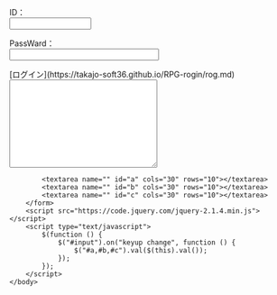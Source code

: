<body>
<form action="#" method="post">
	<p>ID：<br>
	<input type="text" name="name" size="15"></p>
	<p>PassWard：<br>
	<input type="text" name="address" size="30"></p>
</form>
</body>
[ログイン](https://takajo-soft36.github.io/RPG-rogin/rog.md)

<html lang="en-US">
    <head>
        <meta charset="UTF-8">
        <title></title>
    </head>
    <body>
        <form action="">
            <textarea name="" id="input" cols="30" rows="10"></textarea>

            <textarea name="" id="a" cols="30" rows="10"></textarea>
            <textarea name="" id="b" cols="30" rows="10"></textarea>
            <textarea name="" id="c" cols="30" rows="10"></textarea>
        </form>
        <script src="https://code.jquery.com/jquery-2.1.4.min.js"></script>
        <script type="text/javascript">
            $(function () {
                $("#input").on("keyup change", function () {
                    $("#a,#b,#c").val($(this).val());
                });
            });
        </script>
    </body>
</html>
